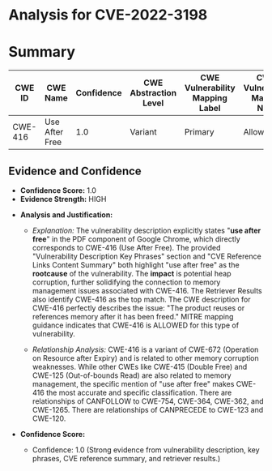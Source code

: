 # Analysis for CVE-2022-3198

# Summary
| CWE ID | CWE Name | Confidence | CWE Abstraction Level | CWE Vulnerability Mapping Label | CWE-Vulnerability Mapping Notes |
|---|---|---|---|---|---|
| CWE-416 | Use After Free | 1.0 | Variant | Primary | Allowed |

## Evidence and Confidence

*   **Confidence Score:** 1.0
*   **Evidence Strength:** HIGH

- **Analysis and Justification:**  
  - *Explanation:* The vulnerability description explicitly states "**use after free**" in the PDF component of Google Chrome, which directly corresponds to CWE-416 (Use After Free). The provided "Vulnerability Description Key Phrases" section and "CVE Reference Links Content Summary" both highlight "use after free" as the **rootcause** of the vulnerability. The **impact** is potential heap corruption, further solidifying the connection to memory management issues associated with CWE-416. The Retriever Results also identify CWE-416 as the top match. The CWE description for CWE-416 perfectly describes the issue: "The product reuses or references memory after it has been freed." MITRE mapping guidance indicates that CWE-416 is ALLOWED for this type of vulnerability.

  - *Relationship Analysis:* CWE-416 is a variant of CWE-672 (Operation on Resource after Expiry) and is related to other memory corruption weaknesses. While other CWEs like CWE-415 (Double Free) and CWE-125 (Out-of-bounds Read) are also related to memory management, the specific mention of "use after free" makes CWE-416 the most accurate and specific classification. There are relationships of CANFOLLOW to CWE-754, CWE-364, CWE-362, and CWE-1265. There are relationships of CANPRECEDE to CWE-123 and CWE-120.

- **Confidence Score:**  
  - Confidence: 1.0 (Strong evidence from vulnerability description, key phrases, CVE reference summary, and retriever results.)